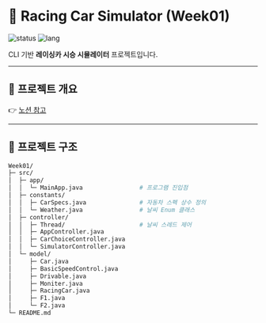 # 🚗 Racing Car Simulator (Week01)

![status](https://img.shields.io/badge/Status-Completed-4caf50?style=flat-square)
![lang](https://img.shields.io/badge/Language-Java-orange?style=flat-square)

CLI 기반 **레이싱카 시승 시뮬레이터** 프로젝트입니다.  

---

## 📌 프로젝트 개요
👉 [노션 참고](https://www.notion.so/shopping-mall/26e25e3f71a480ac80a0c44fe5adc491)

---

## 📂 프로젝트 구조

```bash
Week01/
├─ src/
│  ├─ app/
│  │  └─ MainApp.java                # 프로그램 진입점
│  ├─ constants/
│  │  ├─ CarSpecs.java               # 자동차 스펙 상수 정의
│  │  └─ Weather.java                # 날씨 Enum 클래스
│  ├─ controller/
│  │  ├─ Thread/                     # 날씨 스레드 제어
│  │  ├─ AppController.java
│  │  ├─ CarChoiceController.java
│  │  └─ SimulatorController.java
│  └─ model/
│     ├─ Car.java
│     ├─ BasicSpeedControl.java
│     ├─ Drivable.java
│     ├─ Moniter.java
│     ├─ RacingCar.java
│     ├─ F1.java
│     └─ F2.java
└─ README.md
